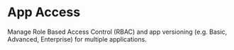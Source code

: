 # App Access

Manage Role Based Access Control (RBAC) and app versioning (e.g. Basic, Advanced, Enterprise) for multiple applications.



